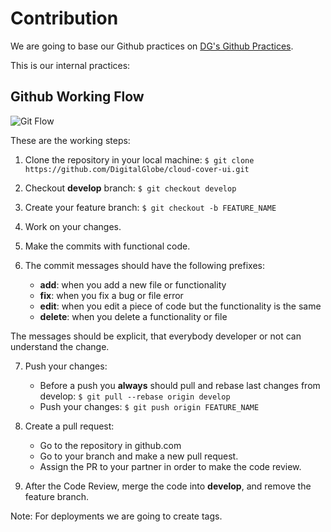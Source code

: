 # Contribution

We are going to base our Github practices on [DG's Github Practices](http://wiki.digitalglobe.com/display/GitHub/GitHub+at+DigitalGlobe).

This is our internal practices:

## Github Working Flow

![Git Flow](http://nvie.com/img/git-model@2x.png)

These are the working steps:

1. Clone the repository in your local machine: `$ git clone https://github.com/DigitalGlobe/cloud-cover-ui.git`

2. Checkout **develop** branch: `$ git checkout develop`
3. Create your feature branch: `$ git checkout -b FEATURE_NAME`
4. Work on your changes.
5. Make the commits with functional code.
6. The commit messages should have the following prefixes:
	- **add**: when you add a new file or functionality
	- **fix**: when you fix a bug or file error
	- **edit**: when you edit a piece of code but the functionality is the same
	- **delete**: when you delete a functionality or file

The messages should be explicit, that everybody developer or not can understand the change.

7. Push your changes:
	- Before a push you **always** should pull and rebase last changes from develop: `$ git pull --rebase origin develop`
	- Push your changes: `$ git push origin FEATURE_NAME`

8. Create a pull request:
	- Go to the repository in github.com
	- Go to your branch and make a new pull request.
	- Assign the PR to your partner in order to make the code review.
9. After the Code Review, merge the code into **develop**, and remove the feature branch.

Note: For deployments we are going to create tags.
